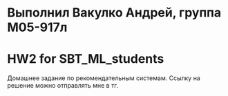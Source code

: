 # Выполнил Вакулко Андрей, группа М05-917л

# HW2 for SBT_ML_students
Домашнее задание по рекомендательным системам. Ссылку на решение можно отправлять мне в тг.
